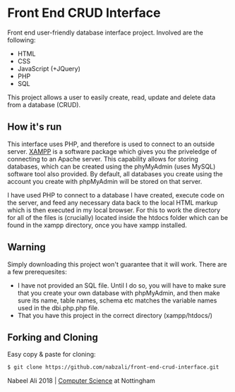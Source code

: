 # Front End CRUD Interface

Front end user-friendly database interface project. Involved are the following:
- HTML
- CSS
- JavaScript (+JQuery)
- PHP
- SQL

This project allows a user to easily create, read, update and delete data from a database (CRUD).

How it's run
--
This interface uses PHP, and therefore is used to connect to an outside server. [XAMPP](https://www.apachefriends.org/index.html) is a software package which gives you the priveledge of connecting to an Apache server. This capability allows for storing databases, which can be created using the phyMyAdmin (uses MySQL) software tool also provided. By default, all databases you create using the account you create with phpMyAdmin will be stored on that server. 

I have used PHP to connect to a database I have created, execute code on the server, and feed any necessary data back to the local HTML markup which is then executed in my local browser. For this to work the directory for all of the files is (crucially) located inside the htdocs folder which can be found in the xampp directory, once you have xampp installed.

Warning
--
Simply downloading this project won't guarantee that it will work. There are a few prerequesites:
- I have not provided an SQL file. Until I do so, you will have to make sure that you create your own database with phpMyAdmin, and then make sure its name, table names, schema etc matches the variable names used in the dbi.php.php file.
- That you have this project in the correct directory (xampp/htdocs/)

Forking and Cloning
--
Easy copy & paste for cloning:
```bash
$ git clone https://github.com/nabzali/front-end-crud-interface.git
```
Nabeel Ali 2018 | [Computer Science](https://www.nottingham.ac.uk/computerscience/) at Nottingham
